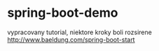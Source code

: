 # spring-boot-demo
vypracovany tutorial, niektore kroky boli rozsirene
http://www.baeldung.com/spring-boot-start
